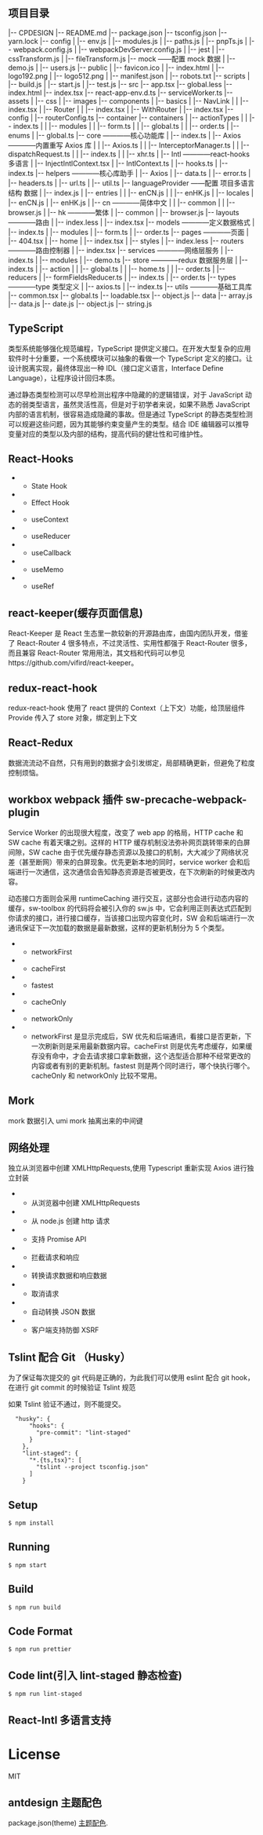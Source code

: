 ## 项目目录

|-- CPDESIGN
|-- README.md
|-- package.json
|-- tsconfig.json
|-- yarn.lock
|-- config
| |-- env.js
| |-- modules.js
| |-- paths.js
| |-- pnpTs.js
| |-- webpack.config.js
| |-- webpackDevServer.config.js
| |-- jest
| |-- cssTransform.js
| |-- fileTransform.js
|-- mock ——配置 mock 数据
| |-- demo.js
| |-- users.js
|-- public
| |-- favicon.ico
| |-- index.html
| |-- logo192.png
| |-- logo512.png
| |-- manifest.json
| |-- robots.txt
|-- scripts
| |-- build.js
| |-- start.js
| |-- test.js
|-- src
|-- app.tsx
|-- global.less
|-- index.html
|-- index.tsx
|-- react-app-env.d.ts
|-- serviceWorker.ts
|-- assets
| |-- css
| |-- images
|-- components
| |-- basics
| |-- NavLink
| | |-- index.tsx
| |-- Router
| | |-- index.tsx
| |-- WithRouter
| |-- index.tsx
|-- config
| |-- routerConfig.ts
|-- container
|-- containers
| |-- actionTypes
| | |-- index.ts
| | |-- modules
| | |-- form.ts
| | |-- global.ts
| | |-- order.ts
| |-- enums
| |-- global.ts
|-- core ————核心功能库
| |-- index.ts
| |-- Axios ————内置重写 Axios 库
| | |-- Axios.ts
| | |-- InterceptorManager.ts
| | |-- dispatchRequest.ts
| | |-- index.ts
| | |-- xhr.ts
| |-- Intl ————react-hooks 多语言
| |-- InjectIntlContext.tsx
| |-- IntlContext.ts
| |-- hooks.ts
| |-- index.ts
|-- helpers ————核心库助手
| |-- Axios
| |-- data.ts
| |-- error.ts
| |-- headers.ts
| |-- url.ts
| |-- util.ts
|-- languageProvider ——配置 项目多语言结构 数据
| |-- index.js
| |-- entries
| | |-- enCN.js
| | |-- enHK.js
| |-- locales
| |-- enCN.js
| |-- enHK.js
| |-- cn ————简体中文
| | |-- common
| | |-- browser.js
| |-- hk ————繁体
| |-- common
| |-- browser.js
|-- layouts ————路由
| |-- index.less
| |-- index.tsx
|-- models ————定义数据格式
| |-- index.ts
| |-- modules
| |-- form.ts
| |-- order.ts
|-- pages ————页面
| |-- 404.tsx
| |-- home
| |-- index.tsx
| |-- styles
| |-- index.less
|-- routers ————路由控制器
| |-- index.tsx
|-- services ————网络层服务
| |-- index.ts
| |-- modules
| |-- demo.ts
|-- store ————redux 数据服务层
| |-- index.ts
| |-- action
| | |-- global.ts
| | |-- home.ts
| | |-- order.ts
| |-- reducers
| |-- formFieldsReducer.ts
| |-- index.ts
| |-- order.ts
|-- types ————type 类型定义
| |-- axios.ts
| |-- index.ts
|-- utils ————基础工具库
|-- common.tsx
|-- global.ts
|-- loadable.tsx
|-- object.js
|-- data
|-- array.js
|-- data.js
|-- date.js
|-- object.js
|-- string.js

## TypeScript

类型系统能够强化规范编程，TypeScript 提供定义接口。在开发大型复杂的应用软件时十分重要，一个系统模块可以抽象的看做一个 TypeScript 定义的接口。让设计脱离实现，最终体现出一种 IDL（接口定义语言，Interface Define Language），让程序设计回归本质。

通过静态类型检测可以尽早检测出程序中隐藏的的逻辑错误，对于 JavaScript 动态的弱类型语言，虽然灵活性高，但是对于初学者来说，如果不熟悉 JavaScript 内部的语言机制，很容易造成隐藏的事故。但是通过 TypeScript 的静态类型检测可以规避这些问题，因为其能够约束变量产生的类型。结合 IDE 编辑器可以推导变量对应的类型以及内部的结构，提高代码的健壮性和可维护性。

## React-Hooks

- - State Hook
- - Effect Hook
- - useContext
- - useReducer
- - useCallback
- - useMemo
- - useRef

## react-keeper(缓存页面信息)

React-Keeper 是 React 生态里一款较新的开源路由库，由国内团队开发，借鉴了 React-Router 4 很多特点，不过灵活性、实用性都强于 React-Router 很多，而且兼容 React-Router 常用用法，其文档和代码可以参见https://github.com/vifird/react-keeper。

## redux-react-hook

redux-react-hook 使用了 react 提供的 Context（上下文）功能，给顶层组件 Provide 传入了 store 对象，绑定到上下文

## React-Redux

数据流流动不自然，只有用到的数据才会引发绑定，局部精确更新，但避免了粒度控制烦恼。

## workbox webpack 插件 sw-precache-webpack-plugin

Service Worker 的出现很大程度，改变了 web app 的格局，HTTP cache 和 SW cache 有着天壤之别。这样的 HTTP 缓存机制没法弥补网页跳转带来的白屏间隙，SW cache 由于优先缓存静态资源以及接口的机制，大大减少了网络状况差（甚至断网）带来的白屏现象。优先更新本地的同时，service worker 会和后端进行一次通信，这次通信会告知静态资源是否被更改，在下次刷新的时候更改内容。

动态接口方面则会采用 runtimeCaching 进行交互，这部分也会进行动态内容的缓存，sw-toolbox 的代码将会被引入你的 sw.js 中，它会利用正则表达式匹配到你请求的接口，进行接口缓存，当该接口出现内容变化时，SW 会和后端进行一次通讯保证下一次加载的数据是最新数据，这样的更新机制分为 5 个类型。

- - networkFirst
- - cacheFirst
- - fastest
- - cacheOnly
- - networkOnly
- - networkFirst 是显示完成后，SW 优先和后端通讯，看接口是否更新，下一次刷新则是采用最新数据内容。cacheFirst 则是优先考虑缓存，如果缓存没有命中，才会去请求接口拿新数据，这个选型适合那种不经常更改的内容或者有别的更新机制。fastest 则是两个同时进行，哪个快执行哪个。cacheOnly 和 networkOnly 比较不常用。

## Mork

mork 数据引入 umi mork 抽离出来的中间键

## 网络处理

独立从浏览器中创建 XMLHttpRequests,使用 Typescript 重新实现 Axios 进行独立封装

- - 从浏览器中创建 XMLHttpRequests
- - 从 node.js 创建 http 请求
- - 支持 Promise API
- - 拦截请求和响应
- - 转换请求数据和响应数据
- - 取消请求
- - 自动转换 JSON 数据
- - 客户端支持防御 XSRF

## Tslint 配合 Git （Husky）

为了保证每次提交的 git 代码是正确的，为此我们可以使用 eslint 配合 git hook， 在进行 git commit 的时候验证 Tslint 规范

如果 Tslint 验证不通过，则不能提交。

```
  "husky": {
      "hooks": {
        "pre-commit": "lint-staged"
      }
    },
    "lint-staged": {
      "*.{ts,tsx}": [
        "tslint --project tsconfig.json"
      ]
    }
```

## Setup

```
$ npm install
```

## Running

```
$ npm start
```

## Build

```
$ npm run build
```

## Code Format

```
$ npm run prettier
```

## Code lint(引入 lint-staged 静态检查)

```
$ npm run lint-staged
```

## React-Intl 多语言支持

# License

MIT

## antdesign 主题配色

package.json(theme)
[主题配色](https://github.com/ant-design/ant-design-mobile/blob/master/components/style/themes/default.less).
